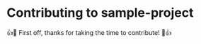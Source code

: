 # Contributing to sample-project

:+1::tada: First off, thanks for taking the time to contribute! :tada::+1:
